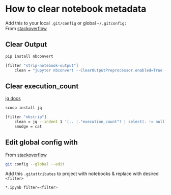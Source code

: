 # How to clear notebook metadata

Add this to your local `.git/config` or global `~/.gitconfig:`\
From [stackoverflow](https://stackoverflow.com/questions/28908319/how-to-clear-jupyter-notebooks-output-in-all-cells-from-the-linux-terminal/58004619#58004619)

## Clear Output

```bash
pip install nbconvert
```

```bash
[filter "strip-notebook-output"]
    clean = "jupyter nbconvert --ClearOutputPreprocessor.enabled=True --to=notebook --stdin --stdout --log-level=ERROR"
```

## Clear execution_count

[jq docs](https://jqlang.github.io/jq/download/)

```bash
scoop install jq
```

```bash
[filter "nbstrip"]
    clean = jq --indent 1 '(.. |."execution_count"? | select(. != null)) = null'
    smudge = cat
```

## Edit global config with

From [stackoverflow](https://stackoverflow.com/questions/66476216/how-can-i-edit-the-git-config-file-from-the-git-terminal)

```bash
git config --global --edit
```

Add this `.gitattributes` to project with notebooks & replace with desired `<filter>`

```bash
*.ipynb filter=<filter>
```
